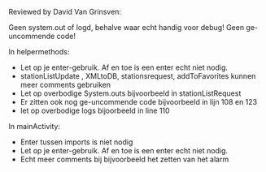 Reviewed by David Van Grinsven:

Geen system.out of logd, behalve waar echt handig voor debug!
Geen ge-uncommende code!

In helpermethods:
- Let op je enter-gebruik. Af en toe is een enter echt niet nodig.
- stationListUpdate , XMLtoDB, stationsrequest, addToFavorites kunnen meer comments gebruiken
- Let op overbodige System.outs bijvoorbeeld in stationListRequest
- Er zitten ook nog ge-uncommende code bijvoorbeeld in lijn 108 en 123
- let op overbodige logs bijoorbeeld in line 110

In mainActivity:
- Enter tussen imports is niet nodig
- Let op je enter-gebruik. Af en toe is een enter echt niet nodig.
- Echt meer comments bij bijvoorbeeld het zetten van het alarm